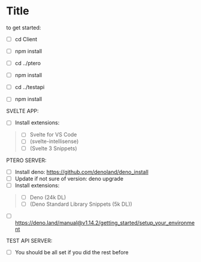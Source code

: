 # Title
to get started: 
- [ ] cd Client
- [ ] npm install

- [ ] cd ../ptero
- [ ] npm install

- [ ] cd ../testapi
- [ ] npm install

SVELTE APP:
- [ ] Install extensions:
> - [ ] Svelte for VS Code
> - [ ] (svelte-intellisense)
> - [ ] (Svelte 3 Snippets)

PTERO SERVER:
- [ ] Install deno: https://github.com/denoland/deno_install
- [ ] Update if not sure of version: deno upgrade
- [ ] Install extensions:
> - [ ] Deno (24k DL)
> - [ ] (Deno Standard Library Snippets (5k DL))
- [ ] https://deno.land/manual@v1.14.2/getting_started/setup_your_environment

TEST API SERVER:
- [ ] You should be all set if you did the rest before
